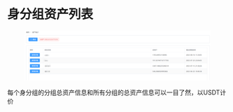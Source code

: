 # 身分组资产列表

<figure><img src="../../../.gitbook/assets/image (15).png" alt=""><figcaption></figcaption></figure>

每个身分组的分组总资产信息和所有分组的总资产信息可以一目了然，以USDT计价
